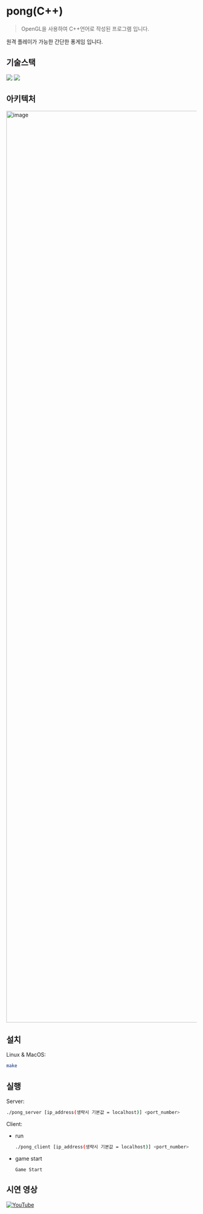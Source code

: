 # pong(C++)
> OpenGL을 사용하여 C++언어로 작성된 프로그램 입니다.

원격 플레이가 가능한 간단한 퐁게임 입니다.

## 기술스택
<img src="https://img.shields.io/badge/C/C++-00599C?style=flat&logo=cplusplus&logoColor=white"/><a>
<img src="https://img.shields.io/badge/OpenGL-5586A4?style=flat&logo=OpenGL@&logoColor=white"/>

<!--
https://www.d5br5.dev/blog/pro_tip/tech_stack_icon  // 기술스택 뱃지 활용법 블로그
<img src="https://img.shields.io/badge/@-00599C?style=flat&logo=@&logoColor=white"/> // 기술스택 뱃지 양식
-->

## 아키텍처

<img width="2403" alt="image" src="https://github.com/geonwule/pong/assets/117799441/967305ca-e93d-41d3-89aa-66314415bfa1">



## 설치

Linux & MacOS:

```sh
make
```

<!--
Windows:

```sh
edit autoexec.bat
``` -->

## 실행

Server:

```sh
./pong_server [ip_address(생략시 기본값 = localhost)] <port_number> 
```


Client:

- run
   ```sh
   ./pong_client [ip_address(생략시 기본값 = localhost)] <port_number>
    ```
- game start
   ```
   Game Start
   ```

## 시연 영상
[![YouTube](https://img.shields.io/badge/YouTube-FF0000?style=for-the-badge&logo=youtube&logoColor=white)](https://youtu.be/JWj8zLozZ5I)


<!--
https://www.d5br5.dev/blog/pro_tip/tech_stack_icon  // 기술스택 뱃지 활용법 블로그
<img src="https://img.shields.io/badge/@-00599C?style=flat&logo=@&logoColor=white"/> // 기술스택 뱃지 양식
-->
